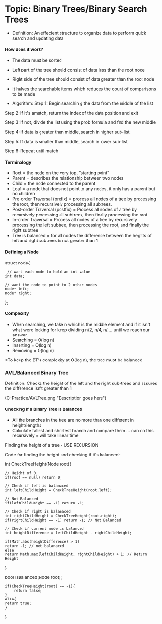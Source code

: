 # Topic: Binary Trees/Binary Search Trees

- Definition: An effecient structure to organize data to perform quick search and updating data

#### How does it work?
- The data must be sorted
- Left part of the tree should consist of data less than the root node
- Right side of the tree should consist of data greater than the root node
- It halves the searchable items which reduces the count of comparisons to be made

- Algorithm:
Step 1: Begin searchin g the data from the middle of the list

Step 2: If it's amatch, return the index of the data position and exit

Step 3: If not, divide the list using the prob formula and fnd the new middle

Step 4: If data is greater than middle, search in higher sub-list

Step 5: If data is smaller than middle, search in lower sub-list

Step 6: Repeat until match


#### Terminology

- Root = the node on the very top, "starting point"
- Parent = describes the relationship between two nodes
- Child = the node connected to the parent
- Leaf = a node that does not point to any nodes, it only has a parent but no children
- Pre-order Traversal (prefix) = process all nodes of a tree by processing the root, then recursively processing all subtrees.
- Post-order Traversal (postfix) = Process all nodes of a tree by recursively processing all subtrees, then finally processing the root
- In-order Traversal = Process all nodes of a tree by recursively processing the left subtree, then processing the root, and finally the right subtree
- Tree is balanced = for all nodes the difference between the heghts of left and right subtrees is not greater than 1


#### Defining a Node
struct node{
	 
	 // want each node to hold an int value
	int data;

	// want the node to point to 2 other nodes
	node* left;
	node* right;
};

#### Complexity

- When searching, we take n which is the middle element and if it isn't what were looking for keep dividing n/2, n/4, n/.... until we reach our answer.
- Searching = O(log n) 
- Inserting = O(log n)
- Removing = O(log n)

*To keep the BT's complexity at O(log n), the tree must be balanced

### AVL/Balanced Binary Tree

Definition: Checks the height of the left and the right sub-trees and assures the difference isn't greater than 1


(C-Practice/AVLTree.png "Description goes here")

#### Checking if a Binary Tree is Balanced

- All the branches in the tree are no more than one different in height/lengths
- Calculate tallest and shortest branch and compare them ... can do this recursively = will take linear time 

Finding the height of a tree - USE RECURSION

Code for finding the height and checking if it's balanced:

int CheckTreeHeight(Node root){

	// Height of 0.
	if(root == null) return 0;
	
	// Check if left is balanaced
	int leftChildHeight = CheckTreeHeight(root.left);
	
	// Not Balanced
	if(leftChildHeight == -1) return -1; 

	// Check if right is balanaced
	int rightChildHeight = CheckTreeHeight(root.right);
	if(rightChildHeight == -1) return -1; // Not Balanced
	
	// Check if current node is balanced
	int heightDifference = leftChildHeight - rightChildHeight;
	
	if(Math.abs(heightDifference) > 1)
	return -1; // not balanaced
	else
	return Math.max(leftChildHeight, rightChildHeight) + 1; // Return Height
}

bool IsBalanced(Node root){

	if(CheckTreeHeight(root) == -1){
      	return false;
   	}
   	else{
	return true;
  	}
}

